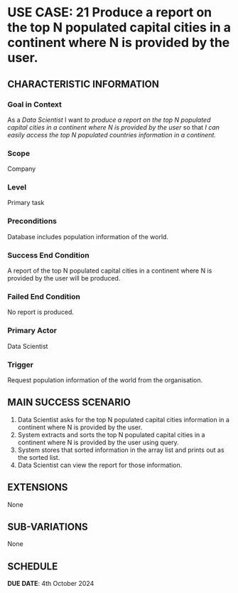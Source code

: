 # USE CASE: 21 Produce a report on the top N populated capital cities in a continent where N is provided by the user.
## CHARACTERISTIC INFORMATION

### Goal in Context

As a *Data Scientist* I want *to produce a report on the top N populated capital cities in a continent where N is provided by the user* so that *I can easily access the top N populated countries information in a continent.*

### Scope

Company

### Level

Primary task

### Preconditions

Database includes population information of the world.

### Success End Condition

A report of the top N populated capital cities in a continent where N is provided by the user will be produced.

### Failed End Condition

No report is produced.

### Primary Actor

Data Scientist

### Trigger

Request population information of the world from the organisation.

## MAIN SUCCESS SCENARIO

1. Data Scientist asks for the top N populated capital cities information in a continent where N is provided by the user.
2. System extracts and sorts the top N populated capital cities in a continent where N is provided by the user using query.
3. System stores that sorted information in the array list and prints out as the sorted list.
4. Data Scientist can view the report for those information.

## EXTENSIONS

None

## SUB-VARIATIONS

None

## SCHEDULE

**DUE DATE**: 4th October 2024